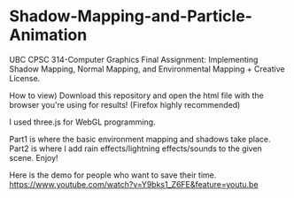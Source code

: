 # Shadow-Mapping-and-Particle-Animation
UBC CPSC 314-Computer Graphics Final Assignment: Implementing Shadow Mapping, Normal Mapping, and Environmental Mapping + Creative License.

How to view)
Download this repository and open the html file with the browser you're using for results! (Firefox highly recommended)

I used three.js for WebGL programming.

Part1 is where the basic environment mapping and shadows take place.
Part2 is where I add rain effects/lightning effects/sounds to the given scene.
Enjoy!

Here is the demo for people who want to save their time.
https://www.youtube.com/watch?v=Y9bks1_Z6FE&feature=youtu.be
